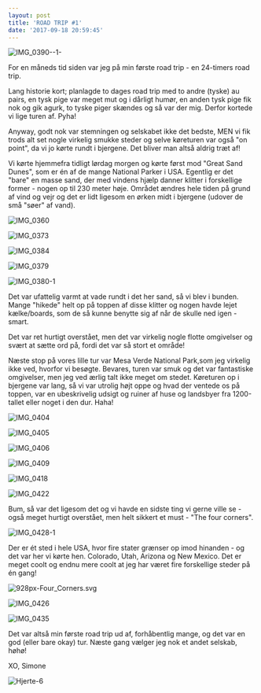 ```yaml
---
layout: post
title: 'ROAD TRIP #1'
date: '2017-09-18 20:59:45'
---
```


![IMG_0390--1-](/simonejakobsen.dk/images/2017/09/IMG_0390--1-.JPG)

For en måneds tid siden var jeg på min første road trip - en 24-timers road trip.

Lang historie kort; planlagde to dages road trip med to andre (tyske) au pairs, en tysk pige var meget mut og i dårligt humør, en anden tysk pige fik nok og gik agurk, to tyske piger skændes og så var der mig. Derfor kortede vi lige turen af. Pyha! 

Anyway, godt nok var stemningen og selskabet ikke det bedste, MEN vi fik trods alt set nogle virkelig smukke steder og selve køreturen var også "on point", da vi jo kørte rundt i bjergene. Det bliver man altså aldrig træt af!

Vi kørte hjemmefra tidligt lørdag morgen og kørte først mod "Great Sand Dunes", som er én af de mange National Parker i USA. Egentlig er det "bare" en masse sand, der med vindens hjælp danner klitter i forskellige former - nogen op til 230 meter høje. Området ændres hele tiden på grund af vind og vejr og det er lidt ligesom en ørken midt i bjergene (udover de små "søer" af vand).

![IMG_0360](/simonejakobsen.dk/images/2017/09/IMG_0360.JPG)

![IMG_0373](/simonejakobsen.dk/images/2017/09/IMG_0373.JPG)

![IMG_0384](/simonejakobsen.dk/images/2017/09/IMG_0384.JPG)

![IMG_0379](/simonejakobsen.dk/images/2017/09/IMG_0379.JPG)

![IMG_0380-1](/simonejakobsen.dk/images/2017/09/IMG_0380-1.JPG)

Det var ufattelig varmt at vade rundt i det her sand, så vi blev i bunden. Mange "hikede" helt op på toppen af disse klitter og nogen havde lejet kælke/boards, som de så kunne benytte sig af når de skulle ned igen - smart. 

Det var ret hurtigt overstået, men det var virkelig nogle flotte omgivelser og svært at sætte ord på, fordi det var så stort et område!

Næste stop på vores lille tur var Mesa Verde National Park,som jeg virkelig ikke ved, hvorfor vi besøgte. Bevares, turen var smuk og det var fantastiske omgivelser, men jeg ved ærlig talt ikke meget om stedet. Køreturen op i bjergene var lang, så vi var utrolig højt oppe og hvad der ventede os på toppen, var en ubeskrivelig udsigt og ruiner af huse og landsbyer fra 1200-tallet eller noget i den dur. Haha!

![IMG_0404](/simonejakobsen.dk/images/2017/09/IMG_0404.JPG)

![IMG_0405](/simonejakobsen.dk/images/2017/09/IMG_0405.JPG)

![IMG_0406](/simonejakobsen.dk/images/2017/09/IMG_0406.JPG)

![IMG_0409](/simonejakobsen.dk/images/2017/09/IMG_0409.JPG)

![IMG_0418](/simonejakobsen.dk/images/2017/09/IMG_0418.JPG)

![IMG_0422](/simonejakobsen.dk/images/2017/09/IMG_0422.JPG)

Bum, så var det ligesom det og vi havde en sidste ting vi gerne ville se - også meget hurtigt overstået, men helt sikkert et must - "The four corners". 

![IMG_0428-1](/simonejakobsen.dk/images/2017/09/IMG_0428-1.JPG)

Der er ét sted i hele USA, hvor fire stater grænser op imod hinanden - og det var her vi kørte hen. Colorado, Utah, Arizona og New Mexico. Det er meget coolt og endnu mere coolt at jeg har været fire forskellige steder på én gang!

![928px-Four_Corners.svg](/simonejakobsen.dk/images/2017/09/928px-Four_Corners.svg.png)

![IMG_0426](/simonejakobsen.dk/images/2017/09/IMG_0426.JPG)

![IMG_0435](/simonejakobsen.dk/images/2017/09/IMG_0435.JPG)


Det var altså min første road trip ud af, forhåbentlig mange, og det var en god (eller bare okay) tur. Næste gang vælger jeg nok et andet selskab, høhø! 

XO, Simone

![Hjerte-6](/simonejakobsen.dk/images/2017/09/Hjerte-6.jpg)


